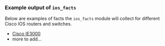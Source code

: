 ### Example output of `ios_facts`

Below are examples of facts the `ios_facts` module will collect for different
Cisco IOS routers and switches.

* [Cisco IE3000](ios_facts_ie3000.json)
* more to add...
